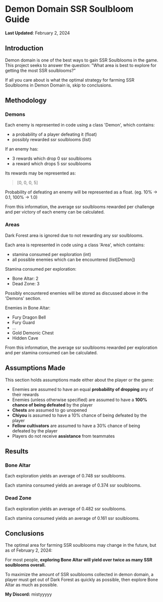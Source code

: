 # Demon Domain SSR Soulbloom Guide
**Last Updated**: February 2, 2024
## Introduction
Demon domain is one of the best ways to gain SSR Soulblooms in the game. This project seeks to answer the question: "What area is best to explore for getting the most SSR soulblooms?"

If all you care about is what the optimal strategy for farming SSR Soulblooms in Demon Domain is, skip to conclusions.

## Methodology
### Demons
Each enemy is represented in code using a class 'Demon', which contains: 
- a probability of a player defeating it (float)
- possibly rewarded ssr soulblooms (list)

If an enemy has:
- 3 rewards which drop 0 ssr soulblooms
- a reward which drops 5 ssr soulblooms

Its rewards may be represented as: 
> [0, 0, 0, 5]

Probability of defeating an enemy will be represented as a float. (eg. 10% -> 0.1, 100% -> 1.0)

From this information, the average ssr soulblooms rewarded per challenge and per victory of each enemy can be calculated.

### Areas
Dark Forest area is ignored due to not rewarding any ssr soulblooms.

Each area is represented in code using a class 'Area', which contains:
- stamina consumed per exploration (int)
- all possible enemies which can be encountered (list[Demon])

Stamina consumed per exploration:
- Bone Altar: 2
- Dead Zone: 3

Possibly encountered enemies will be stored as discussed above in the 'Demons' section.

Enemies in Bone Altar:
- Fury Dragon Bell
- Fury Guard
- ...
- Gold Demonic Chest
- Hidden Cave

From this information, the average ssr soulblooms rewarded per exploration and per stamina consumed can be calculated.

## Assumptions Made
This section holds assumptions made either about the player or the game:
- Enemies are assumed to have an equal **probability of dropping** any of their rewards
- Enemies (unless otherwise specified) are assumed to have a **100% chance of being defeated** by the player
- **Chests** are assumed to go unopened
- **Chiyou** is assumed to have a 10% chance of being defeated by the player
- **Fellow cultivators** are assumed to have a 30% chance of being defeated by the player
- Players do not receive **assistance** from teammates

## Results
### Bone Altar
Each exploration yields an average of 0.748 ssr soulblooms.

Each stamina consumed yields an average of 0.374 ssr soulblooms.
### Dead Zone
Each exploration yields an average of 0.482 ssr soulblooms.

Each stamina consumed yields an average of 0.161 ssr soulblooms.

## Conclusions
The optimal area for farming SSR soulblooms may change in the future, but as of February 2, 2024:

For most people, **exploring Bone Altar will yield over twice as many SSR soulblooms overall.**

To maximize the amount of SSR soulblooms collected in demon domain, a player must get out of Dark Forest as quickly as possible, then explore Bone Altar as much as possible.

**My Discord:** mistyyyyy

